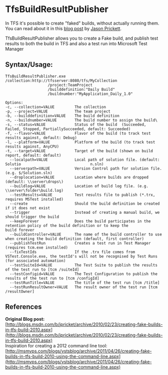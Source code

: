 TfsBuildResultPublisher
==============

In TFS it's possible to create "faked" builds, without actually running them. You can read about it in this [blog post](http://blogs.msdn.com/b/jpricket/archive/2010/02/23/creating-fake-builds-in-tfs-build-2010.aspx) by [Jason Prickett](http://social.msdn.microsoft.com/profile/jason%20prickett%20-%20msft/).

TfsBuildResultPublisher allows you to create a Fake build, and publish test results to both the build in TFS and also a test run into Microsoft Test Manager

## Syntax/Usage:

    TfsBuildResultPublisher.exe /collection:http://tfsserver:8080/tfs/MyCollection 
                       /project:TeamProject 
                       /builddefinition:"Daily Build"
                       /buildnumber:"MyApplication_Daily_1.0"

    Options:
    -c, --collection=VALUE         The collection
    -p, --project=VALUE            The team project
    -b, --builddefinition=VALUE    The build definition
    -n, --buildnumber=VALUE        The build number to assign the build\
    -s, --status=VALUE             Status of the build  (Succeeded, Failed, Stopped, PartiallySucceeded, default: Succeeded)
    -f, --flavor=VALUE             Flavor of the build (to track test results against, default: Debug)
    -l, --platform=VALUE           Platform of the build (to track test results against, AnyCPU)
    -t, --target=VALUE             Target of the build (shown on build report, default: default)
      --localpath=VALUE            Local path of solution file. (default: Solutio                               n.sln)
      --serverpath=VALUE           Version Control path for solution file. (e.g. $/Solution.sln)
      --droplocation=VALUE         Location where builds are dropped (default: \\server\drops\)
      --buildlog=VALUE             Location of build log file. (e.g. \\server\folder\build.log)
      --testResults=VALUE          Test results file to publish (*.trx, requires MSTest installed)
      --create                     Should the build definition be created if it does not exist
      --trigger                    Instead of creating a manual build, we should trigger the build
      --keepForever                Does the build participates in the retention policy of the build definition or to keep the                                build forever
      --buildController=VALUE      The name of the build controller to use when creating the build definition (default, first controller)
      --publishTestRun             Creates a test run in Test Manager (requires tcm.exe installed)
      --fixTestIds                 If the .trx file comes from VSTest.Console.exe, the testId's will not be recognised by Test Runs (for associated automation)
      --testSuiteId=VALUE          The Test Suite to publish the results of the test run to [tcm /suiteId]
      --testConfigid=VALUE         The Test Configuration to publish the results of the test run to [tcm /configId]
      --testRunTitle=VALUE         The title of the test run [tcm /title]
      --testRunResultOwner=VALUE   The result owner of the test run [tcm /resultOwner]

## References
**Original Blog post:** [http://blogs.msdn.com/b/jpricket/archive/2010/02/23/creating-fake-builds-in-tfs-build-2010.aspx](http://blogs.msdn.com/b/jpricket/archive/2010/02/23/creating-fake-builds-in-tfs-build-2010.aspx)  
Inspiration for creating a 2012 command line tool: [http://msmvps.com/blogs/vstsblog/archive/2011/04/26/creating-fake-builds-in-tfs-build-2010-using-the-command-line.aspx](http://msmvps.com/blogs/vstsblog/archive/2011/04/26/creating-fake-builds-in-tfs-build-2010-using-the-command-line.aspx)
